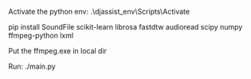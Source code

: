 Activate the python env:
.\djassist_env\Scripts\Activate

pip install SoundFile scikit-learn librosa fastdtw audioread scipy numpy ffmpeg-python lxml

Put the ffmpeg.exe in local dir

Run:
./main.py